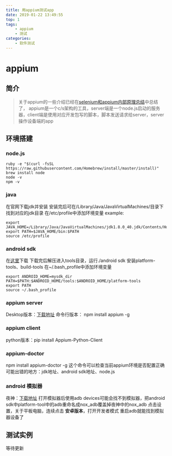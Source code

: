 ```yaml
---
title: 用appium测试app
date: 2019-01-22 13:49:55
top: 1
tags: 
	- appium
	- 测试
categories:
	- 软件测试
---
```

# appium
## 简介
> 关于appium的一些介绍已经在[selenium和appium内部原理总结](https://easythink.top/2019/01/21/selenium%E5%92%8Cappium%E5%86%85%E9%83%A8%E5%8E%9F%E7%90%86%E6%80%BB%E7%BB%93/)中总结了，
> appium是一个c/s架构的工具，server端是一个node.js启动的服务器，client端是使用对应开发包写的脚本，脚本发送请求给server，server操作设备端的app

## 环境搭建
### node.js
```
ruby -e "$(curl -fsSL https://raw.githubusercontent.com/Homebrew/install/master/install)"
brew install node
node -v
npm -v
```
### java
在官网下载jdk并安装
安装完后可在/Library/Java/JavaVirtualMachines/目录下找到对应的jdk目录
在/etc/profile中添加环境变量
example:
```
export JAVA_HOME=/Library/Java/JavaVirtualMachines/jdk1.8.0_40.jdk/Contents/Home
export PATH=$JAVA_HOME/bin:$PATH
source /etc/profile
```

### android sdk
在[这里](https://www.androiddevtools.cn/)下载
下载完后解压进入tools目录，运行./android sdk
安装platform-tools、build-tools
在~/.bash_profile中添加环境变量
```
export ANDROID_HOME=mysdk_dir
PATH=$PATH:$ANDROID_HOME/tools:$ANDROID_HOME/platform-tools
export PATH
source ~/.bash_profile
```

### appium server
Desktop版本：[下载地址](https://github.com/appium/appium-desktop/releases)
命令行版本： npm install appium -g

### appium client
python版本：pip install Appium-Python-Client

### appium-doctor
npm install appium-doctor -g
这个命令可以检查当前appium环境是否配置正确
可能出错的地方：jdk地址、android sdk地址、node.js

### android 模拟器
夜神：[下载地址](https://www.yeshen.com/)
打开模拟器后使用adb devices可能会找不到模拟器，把android sdk中platform-tool中的adb重命名成nox_adb覆盖掉夜神中的nox_adb
点击设置，关于平板电脑，连续点击 **安卓版本**，打开开发者模式
重启adb就能找到模拟器设备了

## 测试实例
等待更新